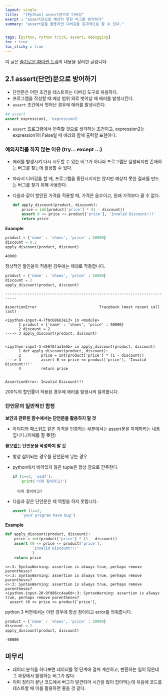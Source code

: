 ```yaml
---
layout: single
title:  "[Python] assert문으로 디버깅"
exerpt : "assert문으로 예상치 못한 버그를 방지하기"
summary: "assert문을 활용하면 디버깅을 효과적으로 할 수 있다."


tags: [python, Python trick, assert, debugging]
toc : true
toc_sticky : true
---
```

이 글은 [슬기로운 파이썬 트릭](https://www.aladin.co.kr/shop/wproduct.aspx?ItemId=179118176)의 내용을 정리한 글입니다.

## 2.1 assert(단언)문으로 방어하기

- 단언문은 어떤 조건을 테스트하는 디버깅 도구로 유용하다.
- 프로그램을 작성할 때 예상 범위 외로 벗어날 때 에러를 발생시킨다.
- `assert` 조건에서 벗어난 경우에 에러를 발생시킨다.

```python
## assert
assert expression1, 'expression2'
```

- `assert` 프로그램에서 만족할 것으로 생각하는 조건이고, expression2는 expression1이 False일 때 에러와 함께 출력할 표현이다.

### **예외처리를 하지 않는 이유 (try... except ...)**

- 에러를 발생시켜 다시 시도할 수 있는 버그가 아니라 프로그램은 실행되지만 존재하는 버그를 찾는데 활용할 수 있다.
- 따라서 디버깅을 할 때, 프로그램을 중단시키지는 않지만 예상치 못한 결과를 만드는 버그를 찾기 위해 사용한다.
- 다음과 같이 할인된 가격을 적용할 때, 가격은 음수이고, 원래 가격보다 클 수 없다.

    ```python
    def apply_discount(product, discount):
    	price = int(product['price'] * (1 - discount))
    	assert 0 <= price <= product['price'], 'Invalid Discount!!!'
    	return price
    ```

**Example**
```python
product = {'name' : 'shoes', 'price' : 50000}
discount = 0.2
apply_discount(product, discount)

```




    40000

정상적인 할인율이 적용된 경우에는 제대로 작동합니다.
```python
product = {'name' : 'shoes', 'price' : 50000}
discount = 2
apply_discount(product, discount)
```


    ---------------------------------------------------------------------------

    AssertionError                            Traceback (most recent call last)

    <ipython-input-4-7f0c68663e13> in <module>
          1 product = {'name' : 'shoes', 'price' : 50000}
          2 discount = 2
    ----> 3 apply_discount(product, discount)
    

    <ipython-input-1-e56f6faa1e5b> in apply_discount(product, discount)
          1 def apply_discount(product, discount):
          2         price = int(product['price'] * (1 - discount))
    ----> 3         assert 0 <= price <= product['price'], 'Invalid Discount!!!'
          4         return price
    

    AssertionError: Invalid Discount!!!
200%의 할인률이 적용된 경우에 에러를 발생시켜 알려줍니다.


### 단언문의 일반적인 함정

**보안과 관련된 함수에서는 단언문을 활용하지 말 것**
- 아이디와 패스워드 같은 자격을 인증하는 부분에서는 assert문을 자제하라는 내용입니다.(이해를 잘 못함)

**쓸모없는 단언문을 작성하지 말 것**

- 항상 참이되는 경우를 단언문에 넣는 경우
- python에서 비어있지 않은 tuple은 항상 참으로 간주한다.

    ```python
    if (1==2, 'asdf'):
        print('이게 참이라고?')
    ```

        이게 참이라고?

- 다음과 같은 단언문은 제 역할을 하지 못합니다.

    ```python
    assert (1==2,
        'your program have bug')
    ```

**Example**
```python
def apply_discount(product, discount):
	price = int(product['price'] * (1 - discount))
	assert (0 <= price <= product['price'],
            'Invalid Discount!!!'
            )
	return price
```

    <>:3: SyntaxWarning: assertion is always true, perhaps remove parentheses?
    <>:3: SyntaxWarning: assertion is always true, perhaps remove parentheses?
    <>:3: SyntaxWarning: assertion is always true, perhaps remove parentheses?
    <ipython-input-20-9fd86cc4aa6d>:3: SyntaxWarning: assertion is always true, perhaps remove parentheses?
      assert (0 <= price <= product['price'],
    

python 3 버전에서는 이런 경우에 항상 참이라고 error를 띄워줍니다.


```python
product = {'name' : 'shoes', 'price' : 50000}
discount = 2
apply_discount(product, discount)
```




    -50000

## 마무리
- 데이터 분석을 하다보면 데이터를 몇 단계에 걸쳐 계산하고, 변환하는 일이 많은데 그 과정에서 발생하는 버그가 많다.
- 이미 정리가 끝난 코드에서 버그가 발견되어 시간을 많이 잡아먹는데 처음에 코드를 테스트할 때 이를 활용하면 좋을 것 같다.